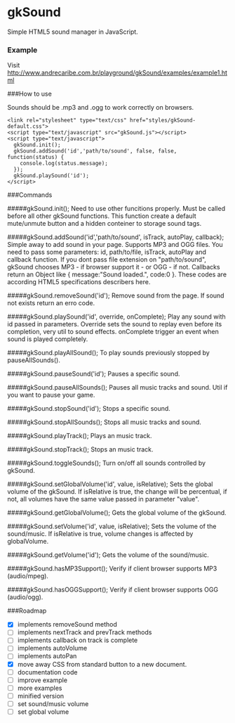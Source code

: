 gkSound
=======

Simple HTML5 sound manager in JavaScript.

### Example
Visit http://www.andrecaribe.com.br/playground/gkSound/examples/example1.html

###How to use

Sounds should be .mp3 and .ogg to work correctly on browsers.

    <link rel="stylesheet" type="text/css" href="styles/gkSound-default.css">
    <script type="text/javascript" src="gkSound.js"></script>
    <script type="text/javascript">
      gkSound.init();
      gkSound.addSound('id','path/to/sound', false, false, function(status) {
        console.log(status.message);
      });
      gkSound.playSound('id');
    </script>
    

###Commands

#####gkSound.init();
Need to use other funcitions properly. Must be called before all other gkSound functions.
This function create a default mute/unmute button and a hidden conteiner to storage sound tags.

#####gkSound.addSound('id','path/to/sound', isTrack, autoPlay, callback);
Simple away to add sound in your page. Supports MP3 and OGG files.
You need to pass some parameters: id, path/to/file, isTrack, autoPlay and callback function.
If you dont pass file extension on "path/to/sound", gkSound chooses MP3 - if browser support it - or OGG - if not.
Callbacks return an Object like { message:"Sound loaded.", code:0 }. These codes are according HTML5 specifications describers here.

#####gkSound.removeSound('id');
Remove sound from the page.
If sound not exists return an erro code.

#####gkSound.playSound('id', override, onComplete);
Play any sound with id passed in parameters.
Override sets the sound to replay even before its completion, very util to sound effects.
onComplete trigger an event when sound is played completely.

#####gkSound.playAllSound();
To play sounds previously stopped by pauseAllSounds().

#####gkSound.pauseSound('id');
Pauses a specific sound.

#####gkSound.pauseAllSounds();
Pauses all music tracks and sound.
Util if you want to pause your game.

#####gkSound.stopSound('id');
Stops a specific sound.

#####gkSound.stopAllSounds();
Stops all music tracks and sound.

#####gkSound.playTrack();
Plays an music track.

#####gkSound.stopTrack();
Stops an music track.

#####gkSound.toggleSounds();
Turn on/off all sounds controlled by gkSound.

#####gkSound.setGlobalVolume('id', value, isRelative);
Sets the global volume of the gkSound. If isRelative is true, the change will be percentual, if not, all volumes have the same value passed in parameter "value".

#####gkSound.getGlobalVolume();
Gets the global volume of the gkSound.

#####gkSound.setVolume('id', value, isRelative);
Sets the volume of the sound/music. If isRelative is true, volume changes is affected by globalVolume.

#####gkSound.getVolume('id');
Gets the volume of the sound/music.

#####gkSound.hasMP3Support();
Verify if client browser supports MP3 (audio/mpeg).

#####gkSound.hasOGGSupport();
Verify if client browser supports OGG (audio/ogg).


###Roadmap

- [X] implements removeSound method
- [ ] implements nextTrack and prevTrack methods
- [ ] implements callback on track is complete
- [ ] implements autoVolume
- [ ] implements autoPan
- [X] move away CSS from standard button to a new document.
- [ ] documentation code
- [ ] improve example
- [ ] more examples
- [ ] minified version
- [ ] set sound/music volume
- [ ] set global volume
